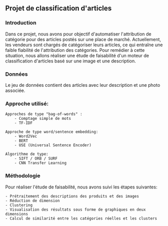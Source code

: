 ## Projet de classification d'articles

### Introduction

Dans ce projet, nous avons pour objectif d'automatiser l'attribution de catégorie pour des articles postés sur une place de marché. Actuellement, les vendeurs sont chargés de catégoriser leurs articles, ce qui entraîne une faible fiabilité de l'attribution des catégories. Pour remédier à cette situation, nous allons réaliser une étude de faisabilité d'un moteur de classification d'articles basé sur une image et une description.

### Données

Le jeu de données contient des articles avec leur description et une photo associée.


### Approche utilisé:
    Approches de type "bag-of-words" :
        - Comptage simple de mots
        - TF-IDF
    
    Approche de type word/sentence embedding:
        - Word2Vec
        - BERT
        - USE (Universal Sentence Encoder)

    Algorithme de type:
        - SIFT / ORB / SURF
        - CNN Transfer Learning

### Méthodologie
Pour réaliser l'étude de faisabilité, nous avons suivi les étapes suivantes:

    - Prétraitement des descriptions des produits et des images
    - Réduction de dimension
    - Clustering
    - Visualisation des résultats sous forme de graphiques en deux dimensions
    - Calcul de similarité entre les catégories réelles et les clusters
